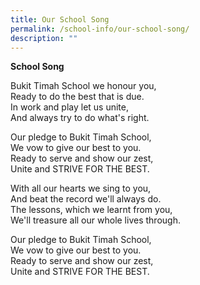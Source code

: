 ```yaml
---
title: Our School Song
permalink: /school-info/our-school-song/
description: ""
---
```


**School Song**

Bukit Timah School we honour you,
<br>Ready to do the best that is due.
<br>In work and play let us unite,
<br>And always try to do what's right.

Our pledge to Bukit Timah School,
<br>We vow to give our best to you.
<br>Ready to serve and show our zest,
<br>Unite and STRIVE FOR THE BEST.

With all our hearts we sing to you,
<br>And beat the record we'll always do.
<br>The lessons, which we learnt from you,
<br>We'll treasure all our whole lives through.

Our pledge to Bukit Timah School,
<br>We vow to give our best to you.
<br>Ready to serve and show our zest,
<br>Unite and STRIVE FOR THE BEST.
